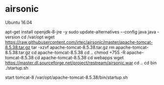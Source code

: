 # airsonic

Ubuntu 16.04

apt-get install openjdk-8-jre -y
sudo update-alternatives --config java
java -version
cd /var/opt
wget https://raw.githubusercontent.com/irtec/airsonic/master/apache-tomcat-8.5.38.tar.gz
tar -xzvf apache-tomcat-8.5.38.tar.gz
rm apache-tomcat-8.5.38.tar.gz
cd apache-tomcat-8.5.38
cd ..
chmod +755 -R apache-tomcat-8.5.38
cd apache-tomcat-8.5.38
cd webapps
wget https://master.dl.sourceforge.net/project/restream/airsonic.war
cd ..
cd bin
./startup.sh



start tomcat-8
/var/opt/apache-tomcat-8.5.38/bin/startup.sh
